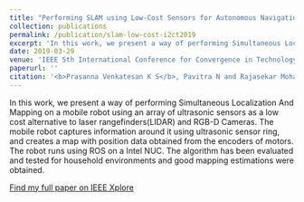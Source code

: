 ```yaml
---
title: "Performing SLAM using Low-Cost Sensors for Autonomous Navigation in household environments"
collection: publications
permalink: /publication/slam-low-cost-i2ct2019
excerpt: 'In this work, we present a way of performing Simultaneous Localization And Mapping on a mobile robot using an arr..'
date: 2019-03-29
venue: 'IEEE 5th International Conference for Convergence in Technology (I2CT)'
paperurl: ''
citation: '<b>Prasanna Venkatesan K S</b>, Pavitra N and Rajasekar Mohan. &quot;Performing SLAM using Low-Cost Sensors for Autonomous Navigation in household environments.&quot; <i>in Proc. 2019 IEEE 5th International Conference for Convergence in Technology (I2CT)</i>, Pune, India'
---
```

In this work, we present a way of performing Simultaneous Localization And Mapping on a mobile robot using an array of ultrasonic sensors as a low cost alternative to laser rangefinders(LIDAR) and RGB-D Cameras. The mobile robot captures information around it using ultrasonic sensor ring, and creates a map with position data obtained from the encoders of motors. The robot runs using ROS on a Intel NUC. The algorithm has been evaluated and tested for household environments and good mapping estimations were obtained.

[Find my full paper on IEEE Xplore](https://ieeexplore.ieee.org/abstract/document/9033697/)
